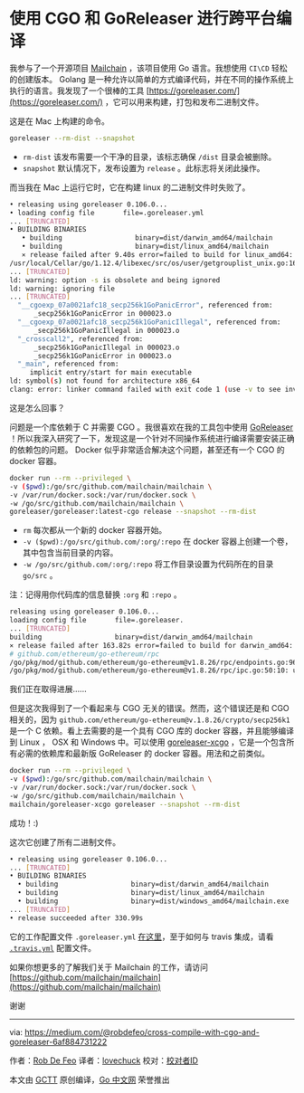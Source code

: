 # 使用 CGO 和 GoReleaser 进行跨平台编译

我参与了一个开源项目 [Mailchain](https://github.com/mailchain/mailchain) ，该项目使用 Go 语言。我想使用 `CI\CD` 轻松的创建版本。 Golang 是一种允许以简单的方式编译代码，并在不同的操作系统上执行的语言。我发现了一个很棒的工具 [https://goreleaser.com/](https://goreleaser.com/) ，它可以用来构建，打包和发布二进制文件。

这是在 Mac 上构建的命令。

```bash
goreleaser --rm-dist --snapshot
```

- `rm-dist` 该发布需要一个干净的目录，该标志确保 `/dist` 目录会被删除。
- `snapshot` 默认情况下，发布设置为 `release` 。此标志将关闭此操作。

而当我在 Mac 上运行它时，它在构建 linux 的二进制文件时失败了。

```bash
• releasing using goreleaser 0.106.0...
• loading config file       file=.goreleaser.yml
... [TRUNCATED]
• BUILDING BINARIES
   • building                  binary=dist/darwin_amd64/mailchain
   • building                  binary=dist/linux_amd64/mailchain
   ⨯ release failed after 9.40s error=failed to build for linux_amd64: # os/user
/usr/local/Cellar/go/1.12.4/libexec/src/os/user/getgrouplist_unix.go:16:35: warning: passing 'gid_t *' (aka 'unsigned int *') to parameter of type 'int *' converts between pointers to integer types with different sign [-Wpointer-sign]
... [TRUNCATED]
ld: warning: option -s is obsolete and being ignored
ld: warning: ignoring file
... [TRUNCATED]
  "__cgoexp_07a0021afc18_secp256k1GoPanicError", referenced from:
      _secp256k1GoPanicError in 000023.o
  "__cgoexp_07a0021afc18_secp256k1GoPanicIllegal", referenced from:
      _secp256k1GoPanicIllegal in 000023.o
  "_crosscall2", referenced from:
      _secp256k1GoPanicIllegal in 000023.o
      _secp256k1GoPanicError in 000023.o
  "_main", referenced from:
     implicit entry/start for main executable
ld: symbol(s) not found for architecture x86_64
clang: error: linker command failed with exit code 1 (use -v to see invocation)
```

这是怎么回事？

问题是一个库依赖于 C 并需要 CGO 。我很喜欢在我的工具包中使用 [GoReleaser](https://goreleaser.com/) ！所以我深入研究了一下，发现这是一个针对不同操作系统进行编译需要安装正确的依赖包的问题。 Docker 似乎非常适合解决这个问题，甚至还有一个 CGO 的 docker 容器。

```bash
docker run --rm --privileged \
-v ($pwd):/go/src/github.com/mailchain/mailchain \
-v /var/run/docker.sock:/var/run/docker.sock \
-w /go/src/github.com/mailchain/mailchain \
goreleaser/goreleaser:latest-cgo release --snapshot --rm-dist
```

- `rm` 每次都从一个新的 docker 容器开始。
- `-v ($pwd):/go/src/github.com/:org/:repo` 在 docker 容器上创建一个卷，其中包含当前目录的内容。
- `-w /go/src/github.com/:org/:repo` 将工作目录设置为代码所在的目录 `go/src` 。

注：记得用你代码库的信息替换 `:org` 和 `:repo` 。

```bash
releasing using goreleaser 0.106.0...
loading config file       file=.goreleaser.
... [TRUNCATED]
building                  binary=dist/darwin_amd64/mailchain
⨯ release failed after 163.82s error=failed to build for darwin_amd64: go build github.com/ethereum/go-ethereum/crypto/secp256k1: build constraints exclude all Go files in /go/pkg/mod/github.com/ethereum/go-ethereum@v1.8.26/crypto/secp256k1
# github.com/ethereum/go-ethereum/rpc
/go/pkg/mod/github.com/ethereum/go-ethereum@v1.8.26/rpc/endpoints.go:96:19: undefined: ipcListen
/go/pkg/mod/github.com/ethereum/go-ethereum@v1.8.26/rpc/ipc.go:50:10: undefined: newIPCConnection
```

我们正在取得进展......

但是这次我得到了一个看起来与 CGO 无关的错误。然而，这个错误还是和 CGO 相关的，因为 `github.com/ethereum/go-ethereum@v.1.8.26/crypto/secp256k1` 是一个 C 依赖。看上去需要的是一个具有 CGO 库的 docker 容器，并且能够编译到 Linux ， OSX 和 Windows 中。可以使用 [goreleaser-xcgo](https://github.com/mailchain/goreleaser-xcgo) ，它是一个包含所有必需的依赖库和最新版 GoReleaser 的 docker 容器。用法和之前类似。

```bash
docker run --rm --privileged \
-v ($pwd):/go/src/github.com/mailchain/mailchain \
-v /var/run/docker.sock:/var/run/docker.sock \
-w /go/src/github.com/mailchain/mailchain \
mailchain/goreleaser-xcgo goreleaser --snapshot --rm-dist
```

成功！:)

这次它创建了所有二进制文件。

```bash
• releasing using goreleaser 0.106.0...
... [TRUNCATED]
• BUILDING BINARIES
  • building                  binary=dist/darwin_amd64/mailchain
  • building                  binary=dist/linux_amd64/mailchain
  • building                  binary=dist/windows_amd64/mailchain.exe
... [TRUNCATED]
• release succeeded after 330.99s
```

它的工作配置文件 `.goreleaser.yml` [在这里]((https://github.com/mailchain/mailchain/blob/3ffc95a23a82e37f1831dd9e397b2e6f104f18e3/.goreleaser.yml))，至于如何与 travis 集成，请看 [`.travis.yml`](https://github.com/mailchain/mailchain/blob/3ffc95a23a82e37f1831dd9e397b2e6f104f18e3/.travis.yml) 配置文件。

如果你想更多的了解我们关于 Mailchain 的工作，请访问 [https://github.com/mailchain/mailchain](https://github.com/mailchain/mailchain)

谢谢

---

via: <https://medium.com/@robdefeo/cross-compile-with-cgo-and-goreleaser-6af884731222>

作者：[Rob De Feo](https://medium.com/@robdefeo)
译者：[lovechuck](https://github.com/lovechuck)
校对：[校对者ID](https://github.com/校对者ID)

本文由 [GCTT](https://github.com/studygolang/GCTT) 原创编译，[Go 中文网](https://studygolang.com/) 荣誉推出
